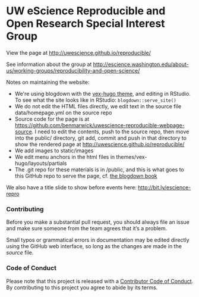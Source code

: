 UW eScience Reproducible and Open Research Special Interest Group
============

View the page at http://uwescience.github.io/reproducible/

See information about the group at http://escience.washington.edu/about-us/working-groups/reproducibility-and-open-science/
 
Notes on maintaining the website:

- We're using blogdown with the [vex-hugo theme](https://github.com/themefisher/vex-hugo), and editing in RStudio. To see what the site looks like in RStudio: `blogdown::serve_site()`
- We do not edit the HTML files directly, we edit text in the source file data/homepage.yml on the source repo
- Source code for the page is at https://github.com/benmarwick/uwescience-reproducible-webpage-source. I need to edit the contents, push to the source repo, then move into the public/ directory, git add, commit and push in that directory to show the rendered page at http://uwescience.github.io/reproducible/
- We add images to static/images
- We edit menu anchors in the html files in themes/vex-hugo/layouts/partials
- The .git repo for these materials is in /public, and this is what goes to this GitHub repo to serve the page, cf. [the blogdown book](https://bookdown.org/yihui/blogdown/github-pages.html)

We also have a title slide to show before events here: http://bit.ly/escience-repro

### Contributing

Before you make a substantial pull request, you should always file an issue and
make sure someone from the team agrees that it’s a problem. 

Small typos or grammatical errors in documentation may be edited directly using
the GitHub web interface, so long as the changes are made in the _source_ file.

### Code of Conduct

Please note that this project is released with a
[Contributor Code of Conduct](CODE_OF_CONDUCT.md). By contributing to this
project you agree to abide by its terms.